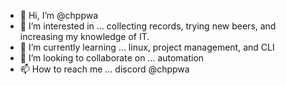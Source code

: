 - 👋 Hi, I’m @chppwa
- 👀 I’m interested in ... collecting records, trying new beers, and increasing my knowledge of IT.
- 🌱 I’m currently learning ... linux, project management, and CLI
- 💞️ I’m looking to collaborate on ... automation 
- 📫 How to reach me ... discord @chppwa

<!---
chppwa/chppwa is a ✨ special ✨ repository because its `README.md` (this file) appears on your GitHub profile.
You can click the Preview link to take a look at your changes.
--->

